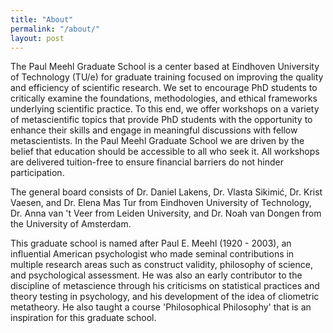```yaml
---
title: "About"
permalink: "/about/"
layout: post
---
```


The Paul Meehl Graduate School is a center based at Eindhoven University of Technology (TU/e) for graduate training focused on improving the quality and efficiency of scientific research. We set to encourage PhD students to critically examine the foundations, methodologies, and ethical frameworks underlying scientific practice. To this end, we offer workshops on a variety of metascientific topics that provide PhD students with the opportunity to enhance their skills and engage in meaningful discussions with fellow metascientists. In the Paul Meehl Graduate School we are driven by the belief that education should be accessible to all who seek it. All workshops are delivered tuition-free to ensure financial barriers do not hinder participation.

The general board consists of Dr. Daniel Lakens, Dr. Vlasta Sikimić, Dr. Krist Vaesen, and Dr. Elena Mas Tur from Eindhoven University of Technology, Dr. Anna van 't Veer from Leiden University, and Dr. Noah van Dongen from the University of Amsterdam. 

This graduate school is named after Paul E. Meehl (1920 - 2003), an influential American psychologist who made seminal contributions in multiple research areas such as construct validity, philosophy of science, and psychological assessment. He was also an early contributor to the discipline of metascience through his criticisms on statistical practices and theory testing in psychology, and his development of the idea of cliometric metatheory. He also taught a course 'Philosophical Philosophy' that is an inspiration for this graduate school. 
